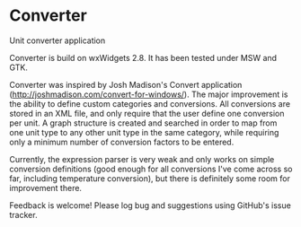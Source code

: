 Converter
=========

Unit converter application

Converter is build on wxWidgets 2.8.  It has been tested under MSW and GTK.

Converter was inspired by Josh Madison's Convert application (http://joshmadison.com/convert-for-windows/).  The major improvement is the ability to define custom categories and conversions.  All conversions are stored in an XML file, and only require that the user define one conversion per unit.  A graph structure is created and searched in order to map from one unit type to any other unit type in the same category, while requiring only a minimum number of conversion factors to be entered.

Currently, the expression parser is very weak and only works on simple conversion definitions (good enough for all conversions I've come across so far, including temperature conversion), but there is definitely some room for improvement there.

Feedback is welcome!  Please log bug and suggestions using GitHub's issue tracker.
